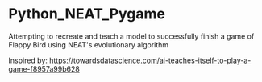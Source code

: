 # Python_NEAT_Pygame
Attempting to recreate and teach a model to successfully finish a game of Flappy Bird using NEAT's evolutionary algorithm

Inspired by: https://towardsdatascience.com/ai-teaches-itself-to-play-a-game-f8957a99b628
